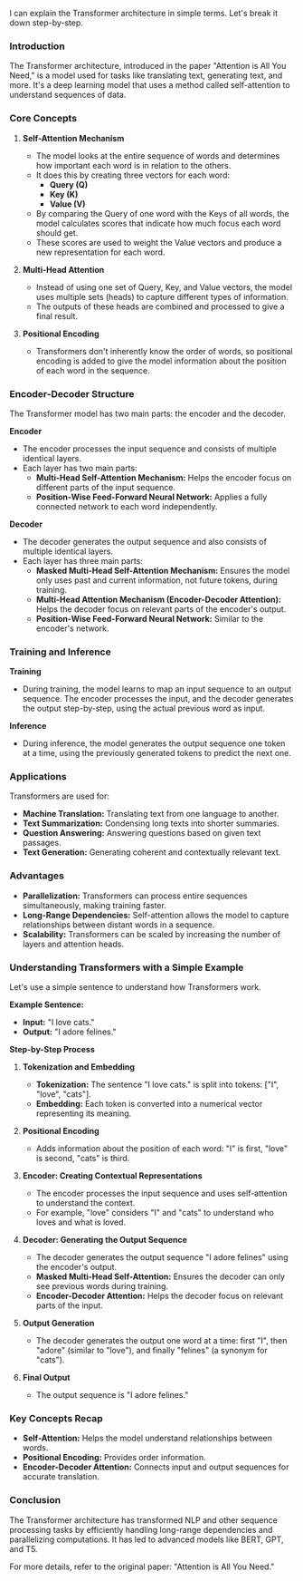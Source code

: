 I can explain the Transformer architecture in simple terms. 
Let's break it down step-by-step.

### Introduction
The Transformer architecture, introduced in the paper "Attention is All You Need," is a model used for tasks like translating text, generating text, and more. It's a deep learning model that uses a method called self-attention to understand sequences of data.

### Core Concepts

1. **Self-Attention Mechanism**
   - The model looks at the entire sequence of words and determines how important each word is in relation to the others.
   - It does this by creating three vectors for each word:
     - **Query (Q)**
     - **Key (K)**
     - **Value (V)**
   - By comparing the Query of one word with the Keys of all words, the model calculates scores that indicate how much focus each word should get.
   - These scores are used to weight the Value vectors and produce a new representation for each word.

2. **Multi-Head Attention**
   - Instead of using one set of Query, Key, and Value vectors, the model uses multiple sets (heads) to capture different types of information.
   - The outputs of these heads are combined and processed to give a final result.

3. **Positional Encoding**
   - Transformers don't inherently know the order of words, so positional encoding is added to give the model information about the position of each word in the sequence.

### Encoder-Decoder Structure

The Transformer model has two main parts: the encoder and the decoder.

**Encoder**
   - The encoder processes the input sequence and consists of multiple identical layers.
   - Each layer has two main parts:
     - **Multi-Head Self-Attention Mechanism:** Helps the encoder focus on different parts of the input sequence.
     - **Position-Wise Feed-Forward Neural Network:** Applies a fully connected network to each word independently.

**Decoder**
   - The decoder generates the output sequence and also consists of multiple identical layers.
   - Each layer has three main parts:
     - **Masked Multi-Head Self-Attention Mechanism:** Ensures the model only uses past and current information, not future tokens, during training.
     - **Multi-Head Attention Mechanism (Encoder-Decoder Attention):** Helps the decoder focus on relevant parts of the encoder's output.
     - **Position-Wise Feed-Forward Neural Network:** Similar to the encoder's network.

### Training and Inference

**Training**
   - During training, the model learns to map an input sequence to an output sequence. The encoder processes the input, and the decoder generates the output step-by-step, using the actual previous word as input.

**Inference**
   - During inference, the model generates the output sequence one token at a time, using the previously generated tokens to predict the next one.

### Applications
Transformers are used for:
   - **Machine Translation:** Translating text from one language to another.
   - **Text Summarization:** Condensing long texts into shorter summaries.
   - **Question Answering:** Answering questions based on given text passages.
   - **Text Generation:** Generating coherent and contextually relevant text.

### Advantages
   - **Parallelization:** Transformers can process entire sequences simultaneously, making training faster.
   - **Long-Range Dependencies:** Self-attention allows the model to capture relationships between distant words in a sequence.
   - **Scalability:** Transformers can be scaled by increasing the number of layers and attention heads.

### Understanding Transformers with a Simple Example

Let's use a simple sentence to understand how Transformers work.

**Example Sentence:**
   - **Input:** "I love cats."
   - **Output:** "I adore felines."

**Step-by-Step Process**

1. **Tokenization and Embedding**
   - **Tokenization:** The sentence "I love cats." is split into tokens: ["I", "love", "cats"].
   - **Embedding:** Each token is converted into a numerical vector representing its meaning.

2. **Positional Encoding**
   - Adds information about the position of each word: "I" is first, "love" is second, "cats" is third.

3. **Encoder: Creating Contextual Representations**
   - The encoder processes the input sequence and uses self-attention to understand the context.
   - For example, "love" considers "I" and "cats" to understand who loves and what is loved.

4. **Decoder: Generating the Output Sequence**
   - The decoder generates the output sequence "I adore felines" using the encoder's output.
   - **Masked Multi-Head Self-Attention:** Ensures the decoder can only see previous words during training.
   - **Encoder-Decoder Attention:** Helps the decoder focus on relevant parts of the input.

5. **Output Generation**
   - The decoder generates the output one word at a time: first "I", then "adore" (similar to "love"), and finally "felines" (a synonym for "cats").

6. **Final Output**
   - The output sequence is "I adore felines."

### Key Concepts Recap
   - **Self-Attention:** Helps the model understand relationships between words.
   - **Positional Encoding:** Provides order information.
   - **Encoder-Decoder Attention:** Connects input and output sequences for accurate translation.

### Conclusion
The Transformer architecture has transformed NLP and other sequence processing tasks by efficiently handling long-range dependencies and parallelizing computations. It has led to advanced models like BERT, GPT, and T5.

For more details, refer to the original paper: "Attention is All You Need."
